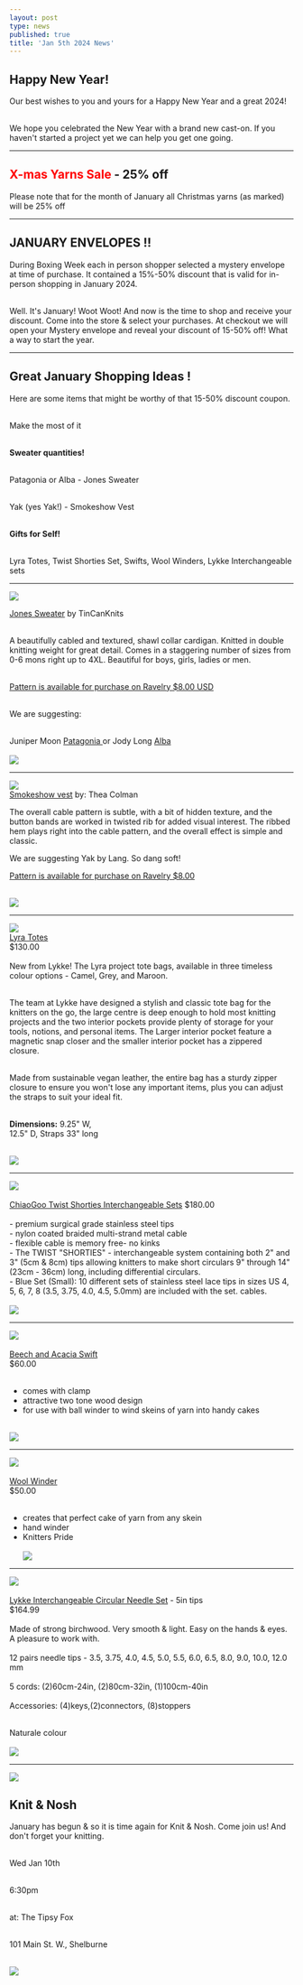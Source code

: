 ```yaml
---
layout: post
type: news
published: true
title: 'Jan 5th 2024 News'
---
```

<h2>Happy New Year!</h2>

<p>Our best wishes to you and yours for a Happy New Year and a great 2024!<br /><br />

We hope you celebrated the New Year with a brand new cast-on. If you haven't started a project yet we can help you get one going.</p>
<hr />
<h2><font color="#FF0000">X-mas Yarns Sale</font> - 25% off</h2>

<p>Please note that for the month of January all Christmas yarns (as marked) will be 25% off</p>
<hr />
<h2>JANUARY ENVELOPES !!</h2>

<p>During Boxing Week each in person shopper selected a mystery envelope at time of purchase. It contained a 15%-50% discount that is valid for in-person shopping in January 2024.<br /><br />

Well. It's January! Woot Woot! And now is the time to shop and receive your discount. Come into the store & select your purchases. At checkout we will open your Mystery envelope and reveal your discount of 15-50% off! What a way to start the year.</p>
<hr />
<h2>Great January Shopping Ideas !</h2>

<p>
Here are some items that might be worthy of that 15-50% discount coupon.<br /><br />

Make the most of it<br /><br />

<strong>Sweater quantities!</strong><br /><br />

Patagonia or Alba - Jones Sweater<br /><br />

Yak (yes Yak!) - Smokeshow Vest<br /><br />

<strong>Gifts for Self!</strong><br /><br />

Lyra Totes, Twist Shorties Set, Swifts, Wool Winders, Lykke Interchangeable sets</p>
<hr />

<p><a href="https://www.ravelry.com/patterns/library/jones-3"><img src="/img/jones_sweater.jpg"><br />

Jones Sweater</a> by TinCanKnits<br /><br />

A beautifully cabled and textured, shawl collar cardigan. Knitted in double knitting weight for great detail. Comes in a staggering number of sizes from 0-6 mons right up to 4XL. Beautiful for boys, girls, ladies or men.<br /><br />

<a href="https://www.ravelry.com/patterns/library/jones-3">Pattern is available for purchase on Ravelry $8.00 USD</a><br /><br />

We are suggesting:<br /><br />

Juniper Moon <a href="https://www.ravelry.com/patterns/library/jones-3">Patagonia </a>or Jody Long <a href="https://www.woolandsilkcoshop.com/products/alba">Alba</a><br /><br />
 <a href="https://www.ravelry.com/patterns/library/jones-3"><img src="/img/btn_jones_sweater.jpg"></a> </p>
<hr />
<p><a href="https://www.ravelry.com/patterns/library/smokeshow"><img src="/img/smokeshow.jpg"><br />
Smokeshow vest</a> by: Thea Colman</p>
<p>The overall cable pattern is subtle, with a bit of hidden texture, and the button bands are worked in twisted rib for added visual interest. The ribbed hem plays right into the cable pattern, and the overall effect is simple and classic.</p>
<p>We are suggesting Yak by Lang. So dang soft!</p>
<p><a href="https://www.ravelry.com/patterns/library/smokeshow">Pattern is available for purchase on Ravelry $8.00</a></p>
<p><a href="https://www.ravelry.com/patterns/library/smokeshow"><br/>
  <a href="https://www.woolandsilkcoshop.com/products/yak"><img src="/img/btn_yak_yarn.jpg"></a> </p>
<hr />

<p><a href="https://www.woolandsilkcoshop.com/products/lyra-totes"><img src="/img/lyra_totes_new.jpg"><br />
Lyra Totes</a><br />
$130.00<br /><br />
New from Lykke! The Lyra project tote bags, available in three timeless colour options - Camel, Grey, and Maroon.<br /><br/>

The team at Lykke have designed a stylish and classic tote bag for the knitters on the go, the large centre is deep enough to hold most knitting projects and the two interior pockets provide plenty of storage for your tools, notions, and personal items. The Larger interior pocket feature a magnetic snap closer and the smaller interior pocket has a zippered closure.<br /><br/>

Made from sustainable vegan leather, the entire bag has a sturdy zipper closure to ensure you won't lose any important items, plus you can adjust the straps to suit your ideal fit. <br /><br/>

<strong>Dimensions:</strong> 9.25" W, <br />
12.5" D, Straps 33" long<br /><br />

<a href="https://www.woolandsilkcoshop.com/products/lyra-totes"><img src="/img/btn_shop_now.jpg"></a></p>
<hr />

<p><a href="https://www.woolandsilkcoshop.com/products/chiaogoo-twist-shorties-lace-interchangeable-set"><img src="/img/chiaogoo.jpg"><br /><br />
ChiaoGoo Twist Shorties Interchangeable Sets</a>
$180.00<br /><br/>
- premium surgical grade stainless steel tips<br />
- nylon coated braided multi-strand metal cable<br />
- flexible cable is memory free- no kinks<br />
- The TWIST "SHORTIES" - interchangeable system containing both 2" and 3" (5cm & 8cm) tips allowing knitters to make short circulars 9" through 14" (23cm - 36cm) long, including differential circulars.<br />-  Blue Set (Small): 10 different sets of stainless steel lace tips in sizes US 4, 5, 6, 7, 8 (3.5, 3.75, 4.0, 4.5, 5.0mm) are included with the set. cables.<br />
  <br />
<a href="https://www.woolandsilkcoshop.com/products/chiaogoo-twist-shorties-lace-interchangeable-set"><img src="/img/btn_shop_now.jpg"></a></p>
<hr />

<p><a href="https://www.woolandsilkcoshop.com/products/beech-and-acacia-swift"><img src="/img/beech_acacia.jpg"><br /><br />
Beech and Acacia Swift</a><br />
$60.00<br /><br />

- comes with clamp
- attractive two tone wood design
- for use with ball winder to wind skeins of yarn into handy cakes<br /><br />


<a href="https://www.woolandsilkcoshop.com/products/beech-and-acacia-swift"><img src="/img/btn_shop_now.jpg"></a> </p>
<hr />
<p><a href="https://www.woolandsilkcoshop.com/products/wool-winder"><img src="/img/wool_winder_new2.jpg"><br /><br />
Wool Winder</a><br />
$50.00<br /><br />

- creates that perfect cake of yarn from any skein<br />
- hand winder<br />
- Knitters Pride
<br /><br />
<a href="https://www.woolandsilkcoshop.com/products/wool-winder"><img src="/img/btn_shop_now.jpg"></a> </p>
<hr />
<p><a href="https://www.woolandsilkcoshop.com/products/driftwood-interchangeable-circular-needle-set-5in-tips"><img src="/img/needle_set_new.jpg"><br /><br />
Lykke Interchangeable Circular Needle Set</a> - 5in tips<br />
$164.99<br /><br />
Made of strong birchwood. Very smooth & light. Easy on the hands & eyes. A pleasure to work with.<br /><br />
12 pairs needle tips - 3.5, 3.75, 4.0, 4.5, 5.0, 5.5, 6.0, 6.5, 8.0, 9.0, 10.0, 12.0  mm<br /><br />
5 cords: (2)60cm-24in, (2)80cm-32in, (1)100cm-40in<br /><br />
Accessories: (4)keys,(2)connectors, (8)stoppers<br /><br />

Naturale colour
<br /><br />
<a href="https://www.woolandsilkcoshop.com/products/driftwood-interchangeable-circular-needle-set-5in-tips"><img src="/img/btn_shop_now.jpg"></a> </p>
<hr />
 <p><a href="https://tipsyfoxpub.com/wp-content/uploads/2023/04/NewMenu23.pdf"><img src="/img/tipsy.jpg"> </a>
<h2>Knit & Nosh </h2>
<p>January has begun &amp; so it is time again for Knit &amp; Nosh. Come join us! And don't forget your knitting.<br /><br />

Wed Jan 10th<br /><br />

6:30pm<br /><br />

at: The Tipsy Fox<br /><br />

101 Main St. W., Shelburne<br /><br />
  
  <a href="https://tipsyfoxpub.com/wp-content/uploads/2023/04/NewMenu23.pdf"><img src="/img/btn_tipsy_fox_new2.jpg"></a> <br />

